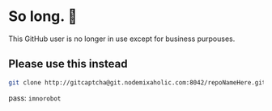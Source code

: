 # So long. 👋
This GitHub user is no longer in use except for business purpouses.

## Please use this instead

```bash
git clone http://gitcaptcha@git.nodemixaholic.com:8042/repoNameHere.git
```

pass: ```imnorobot```
